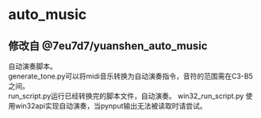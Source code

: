 # auto_music
## 修改自 @7eu7d7/yuanshen_auto_music
自动演奏脚本。<br>
generate_tone.py可以将midi音乐转换为自动演奏指令，音符的范围需在C3-B5之间。<br>
run_script.py运行已经转换完的脚本文件，自动演奏。
win32_run_script.py 使用win32api实现自动演奏，当pynput输出无法被读取时请尝试。
